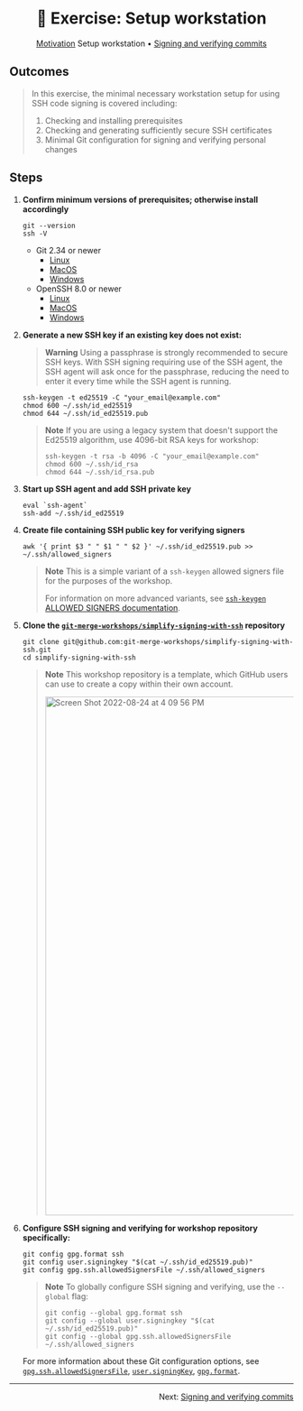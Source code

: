 <h1 align="center">&#127890; Exercise: Setup workstation</h1>

<p align="center">
  <a href="motivation.md">Motivation</a>
  Setup workstation •  
  <a href="sign-verify-commits.md">Signing and verifying commits</a>
</p>

## Outcomes

> In this exercise, the minimal necessary workstation setup for using SSH code signing is covered including:
>
> 1. Checking and installing prerequisites
> 1. Checking and generating sufficiently secure SSH certificates
> 1. Minimal Git configuration for signing and verifying personal changes

## Steps

1. **Confirm minimum versions of prerequisites; otherwise install accordingly**

   ```shell
   git --version
   ssh -V
   ```

   - Git 2.34 or newer
     - [Linux](https://git-scm.com/download/linux)
     - [MacOS](https://git-scm.com/download/mac)
     - [Windows](https://git-scm.com/download/win)
   - OpenSSH 8.0 or newer
     - [Linux](https://www.openssh.com/portable.html)
     - [MacOS](https://formulae.brew.sh/formula/openssh)
     - [Windows](https://docs.microsoft.com/en-us/windows-server/administration/openssh/openssh_install_firstuse?tabs=gui)

1. **Generate a new SSH key if an existing key does not exist:**

   > **Warning**
   > Using a passphrase is strongly recommended to secure SSH keys.  With SSH signing requiring use of the SSH agent, the SSH agent will ask once for the passphrase, reducing the need to enter it every time while the SSH agent is running.

   ```shell
   ssh-keygen -t ed25519 -C "your_email@example.com"
   chmod 600 ~/.ssh/id_ed25519
   chmod 644 ~/.ssh/id_ed25519.pub
   ```

   > **Note**
   > If you are using a legacy system that doesn't support the Ed25519 algorithm, use 4096-bit RSA keys for workshop:
   >
   > ```shell
   > ssh-keygen -t rsa -b 4096 -C "your_email@example.com"
   > chmod 600 ~/.ssh/id_rsa
   > chmod 644 ~/.ssh/id_rsa.pub
   > ```

1. **Start up SSH agent and add SSH private key**

   ```shell
   eval `ssh-agent`
   ssh-add ~/.ssh/id_ed25519
   ```

1. **Create file containing SSH public key for verifying signers**

   ```shell
   awk '{ print $3 " " $1 " " $2 }' ~/.ssh/id_ed25519.pub >> ~/.ssh/allowed_signers
   ```

   > **Note**
   > This is a simple variant of a `ssh-keygen` allowed signers file for the purposes of the workshop.
   >
   > For information on more advanced variants, see [`ssh-keygen` ALLOWED SIGNERS documentation][man-ssh-keygen-allowedsigners].

1. **Clone the [`git-merge-workshops/simplify-signing-with-ssh`](https://github.com/git-merge-workshops/simplify-signing-with-ssh) repository**

   ```shell
   git clone git@github.com:git-merge-workshops/simplify-signing-with-ssh.git
   cd simplify-signing-with-ssh
   ```

   > **Note**
   > This workshop repository is a template, which GitHub users can use to create a copy within their own account.
   >
   > <img width="920" alt="Screen Shot 2022-08-24 at 4 09 56 PM" src="https://user-images.githubusercontent.com/2089743/186513817-73b33136-0672-4a88-9c93-172404c2490f.png">

1. **Configure SSH signing and verifying for workshop repository specifically:**

   ```shell
   git config gpg.format ssh
   git config user.signingkey "$(cat ~/.ssh/id_ed25519.pub)"
   git config gpg.ssh.allowedSignersFile ~/.ssh/allowed_signers
   ```

   > **Note**
   > To globally configure SSH signing and verifying, use the `--global` flag:
   >
   > ```shell
   > git config --global gpg.format ssh
   > git config --global user.signingkey "$(cat ~/.ssh/id_ed25519.pub)"
   > git config --global gpg.ssh.allowedSignersFile ~/.ssh/allowed_signers
   > ```

   For more information about these Git configuration options, see [`gpg.ssh.allowedSignersFile`][man-git-config-gpgsshallowedsignersfile], [`user.signingKey`][man-git-config-usersigningkey], [`gpg.format`][man-git-config-gpgformat].

<hr />
<p align="right">
  Next: <a href="sign-verify-commits.md">Signing and verifying commits</a>
</p>

[man-git-config-gpgsshallowedsignersfile]: https://git-scm.com/docs/git-config#Documentation/git-config.txt-gpgsshallowedSignersFile
[man-git-config-usersigningkey]: https://git-scm.com/docs/git-config#Documentation/git-config.txt-usersigningKey
[man-git-config-gpgformat]: https://git-scm.com/docs/git-config#Documentation/git-config.txt-gpgformat
[man-ssh-keygen-allowedsigners]: https://man7.org/linux/man-pages/man1/ssh-keygen.1.html#ALLOWED_SIGNERS
